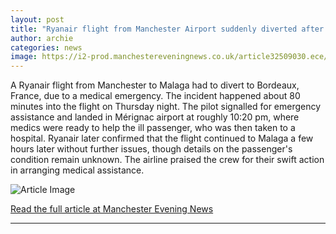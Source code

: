 ```yaml
---
layout: post
title: "Ryanair flight from Manchester Airport suddenly diverted after emergency on board"
author: archie
categories: news
image: https://i2-prod.manchestereveningnews.co.uk/article32509030.ece/ALTERNATES/s1200/0_Ryanair-financials.jpg
---
```

A Ryanair flight from Manchester to Malaga had to divert to Bordeaux, France, due to a medical emergency. The incident happened about 80 minutes into the flight on Thursday night. The pilot signalled for emergency assistance and landed in Mérignac airport at roughly 10:20 pm, where medics were ready to help the ill passenger, who was then taken to a hospital. Ryanair later confirmed that the flight continued to Malaga a few hours later without further issues, though details on the passenger's condition remain unknown. The airline praised the crew for their swift action in arranging medical assistance.

![Article Image](https://i2-prod.manchestereveningnews.co.uk/article32509030.ece/ALTERNATES/s1200/0_Ryanair-financials.jpg)

[Read the full article at Manchester Evening News](https://www.manchestereveningnews.co.uk/news/greater-manchester-news/ryanair-flight-manchester-airport-suddenly-32508947)

---
